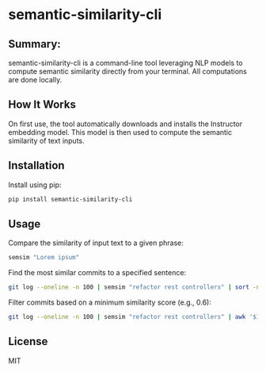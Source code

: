 # semantic-similarity-cli

## Summary:
semantic-similarity-cli is a command-line tool leveraging NLP models to compute semantic similarity directly from your terminal. All computations are done locally.

## How It Works
On first use, the tool automatically downloads and installs the Instructor embedding model. This model is then used to compute the semantic similarity of text inputs.

## Installation
Install using pip:
```bash
pip install semantic-similarity-cli
```

## Usage
Compare the similarity of input text to a given phrase:

```bash
semsim "Lorem ipsum"
```

Find the most similar commits to a specified sentence:
```bash
git log --oneline -n 100 | semsim "refactor rest controllers" | sort -n -r | head
```

Filter commits based on a minimum similarity score (e.g., 0.6):
```bash
git log --oneline -n 100 | semsim "refactor rest controllers" | awk '$1 >= 0.6'
```

## License

MIT
